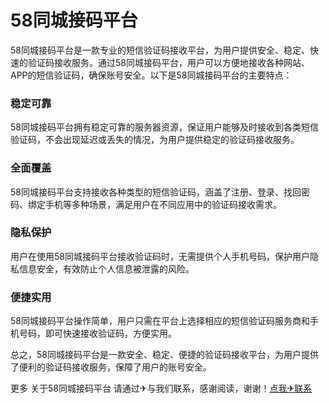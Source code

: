 # 58同城接码平台

58同城接码平台是一款专业的短信验证码接收平台，为用户提供安全、稳定、快速的验证码接收服务。通过58同城接码平台，用户可以方便地接收各种网站、APP的短信验证码，确保账号安全。以下是58同城接码平台的主要特点：

### 稳定可靠
58同城接码平台拥有稳定可靠的服务器资源，保证用户能够及时接收到各类短信验证码，不会出现延迟或丢失的情况，为用户提供稳定的验证码接收服务。

### 全面覆盖
58同城接码平台支持接收各种类型的短信验证码，涵盖了注册、登录、找回密码、绑定手机等多种场景，满足用户在不同应用中的验证码接收需求。

### 隐私保护
用户在使用58同城接码平台接收验证码时，无需提供个人手机号码，保护用户隐私信息安全，有效防止个人信息被泄露的风险。

### 便捷实用
58同城接码平台操作简单，用户只需在平台上选择相应的短信验证码服务商和手机号码，即可快速接收验证码，方便实用。

总之，58同城接码平台是一款安全、稳定、便捷的验证码接收平台，为用户提供了便利的验证码接收服务，保障了用户的账号安全。

更多 关于58同城接码平台 请通过✈与我们联系，感谢阅读，谢谢！[点我✈联系](https://w.k02.cc)